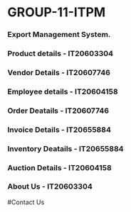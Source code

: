 # GROUP-11-ITPM
### Export Management System.
### Product details - IT20603304
### Vendor Details - IT20607746
### Employee details - IT20604158
### Order Deatails - IT20607746
### Invoice Details - IT20655884
### Inventory Deatails - IT20655884
### Auction Details - IT20604158
### About Us - IT20603304
#Contact Us

